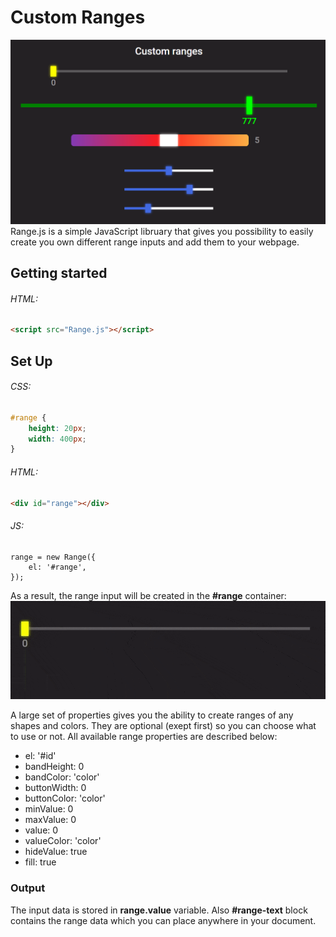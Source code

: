 # Custom Ranges
![examles](index.png)
Range.js is a simple JavaScript libruary that gives you possibility to easily create you own different range inputs and add them to your webpage.

## Getting started
###### HTML:
```HTML
<script src="Range.js"></script>
```
## Set Up
###### CSS:
```CSS
#range {
    height: 20px;
    width: 400px;
}
```
###### HTML:
```HTML
<div id="range"></div>
```
###### JS:
```JS
range = new Range({
    el: '#range',
});
```
As a result, the range input will be created in the **#range** container:
![range](range.gif)

A large set of properties gives you the ability to create ranges of any shapes and colors. They are optional (exept first) so you can choose what to use or not. All available range properties are described below:
* el: '#id'
* bandHeight: 0
* bandColor: 'color'
* buttonWidth: 0
* buttonColor: 'color'
* minValue: 0
* maxValue: 0
* value: 0
* valueColor: 'color'
* hideValue: true
* fill: true

### Output
The input data is stored in **range.value** variable. Also **#range-text** block contains the range data which you can place anywhere in your document. 
